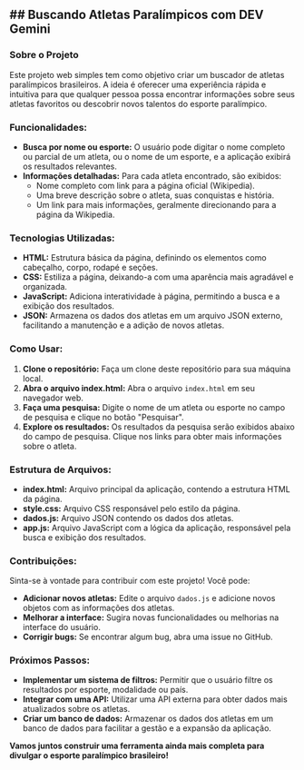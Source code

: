 ## **## Buscando Atletas Paralímpicos com DEV Gemini**

### **Sobre o Projeto**

Este projeto web simples tem como objetivo criar um buscador de atletas paralímpicos brasileiros. A ideia é oferecer uma experiência rápida e intuitiva para que qualquer pessoa possa encontrar informações sobre seus atletas favoritos ou descobrir novos talentos do esporte paralímpico.

### **Funcionalidades:**

* **Busca por nome ou esporte:** O usuário pode digitar o nome completo ou parcial de um atleta, ou o nome de um esporte, e a aplicação exibirá os resultados relevantes.
* **Informações detalhadas:** Para cada atleta encontrado, são exibidos:
    * Nome completo com link para a página oficial (Wikipedia).
    * Uma breve descrição sobre o atleta, suas conquistas e história.
    * Um link para mais informações, geralmente direcionando para a página da Wikipedia.

### **Tecnologias Utilizadas:**

* **HTML:** Estrutura básica da página, definindo os elementos como cabeçalho, corpo, rodapé e seções.
* **CSS:** Estiliza a página, deixando-a com uma aparência mais agradável e organizada.
* **JavaScript:** Adiciona interatividade à página, permitindo a busca e a exibição dos resultados.
* **JSON:** Armazena os dados dos atletas em um arquivo JSON externo, facilitando a manutenção e a adição de novos atletas.

### **Como Usar:**

1. **Clone o repositório:** Faça um clone deste repositório para sua máquina local.
2. **Abra o arquivo index.html:** Abra o arquivo `index.html` em seu navegador web.
3. **Faça uma pesquisa:** Digite o nome de um atleta ou esporte no campo de pesquisa e clique no botão "Pesquisar".
4. **Explore os resultados:** Os resultados da pesquisa serão exibidos abaixo do campo de pesquisa. Clique nos links para obter mais informações sobre o atleta.

### **Estrutura de Arquivos:**

* **index.html:** Arquivo principal da aplicação, contendo a estrutura HTML da página.
* **style.css:** Arquivo CSS responsável pelo estilo da página.
* **dados.js:** Arquivo JSON contendo os dados dos atletas.
* **app.js:** Arquivo JavaScript com a lógica da aplicação, responsável pela busca e exibição dos resultados.

### **Contribuições:**

Sinta-se à vontade para contribuir com este projeto! Você pode:

* **Adicionar novos atletas:** Edite o arquivo `dados.js` e adicione novos objetos com as informações dos atletas.
* **Melhorar a interface:** Sugira novas funcionalidades ou melhorias na interface do usuário.
* **Corrigir bugs:** Se encontrar algum bug, abra uma issue no GitHub.

### **Próximos Passos:**

* **Implementar um sistema de filtros:** Permitir que o usuário filtre os resultados por esporte, modalidade ou país.
* **Integrar com uma API:** Utilizar uma API externa para obter dados mais atualizados sobre os atletas.
* **Criar um banco de dados:** Armazenar os dados dos atletas em um banco de dados para facilitar a gestão e a expansão da aplicação.

**Vamos juntos construir uma ferramenta ainda mais completa para divulgar o esporte paralímpico brasileiro!**


